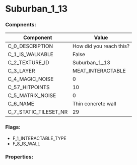 

# Suburban_1_13





### Compnents: 
| Component | Value | 
|  --  |  --  | 
| C_0_DESCRIPTION | How did you reach this? | 
| C_1_IS_WALKABLE | False | 
| C_2_TEXTURE_ID | Suburban_1_13 | 
| C_3_LAYER | MEAT_INTERACTABLE | 
| C_4_MAGIC_NOISE | 0 | 
| C_57_HITPOINTS | 10 | 
| C_5_MATRIX_NOISE | 0 | 
| C_6_NAME | Thin concrete wall | 
| C_7_STATIC_TILESET_NR | 29 | 


### Flags: 
* F_1_INTERACTABLE_TYPE
* F_8_IS_WALL


### Properties: 


